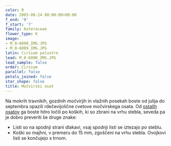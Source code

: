 ```yaml
---
color: R
date: 2003-08-24 00:00:00+00:00
f_end: '9'
f_start: '7'
family: Asteraceae
flower_type: K
image:
- M_0-6090_IMG.JPG
- M_0-6089_IMG.JPG
latin: Cirsium palustre
lead: M_0-6090_IMG.JPG
lead_sample: false
order: Cirsium
parallel: false
petals_joined: false
star_shape: false
title: Močvirski osat
---
```

Na mokrih travnikih, gozdnih močvirjih in vlažnih posekah boste od julija do septembra opazili rdečevijolične cvetove močvirskega osata. Od [ostalih osatov](../../genus/cirsium/) ga boste hitro ločili po koških, ki so zbrani na vrhu stebla, seveda pa je dobro preveriti še druge znake:

-   Listi so na spodnji strani dlakavi, vsaj spodnji listi se iztezajo po steblu.
-   Koški so majhni, v premeru do 15 mm, zgoščeni na vrhu stebla. Ovojkovi listi se končujejo s trnom.
